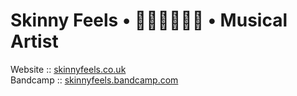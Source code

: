 # Skinny Feels • 👨🏻‍💻👨🏼‍🎤 • Musical Artist

Website    :: [skinnyfeels.co.uk](https://skinnyfeels.co.uk)  
Bandcamp   :: [skinnyfeels.bandcamp.com](https://skinnyfeels.bandcamp.com/)  


